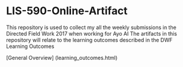 # LIS-590-Online-Artifact
This repository is used to collect my all the weekly submissions in the Directed Field Work 2017 when working for Ayo AI
The artifacts in this repository will relate to the learning outcomes described in the DWF Learning Outcomes

[General Overview] (learning_outcomes.html)
